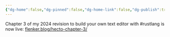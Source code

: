 ```yaml
---
{"dg-home":false,"dg-pinned":false,"dg-home-link":false,"dg-publish":true,"tags":["dgblip"],"disabled rules":["yaml-title","yaml-title-alias","file-name-heading"],"title":"philipp on mastodon @ 2024-05-07","created-date":"2024-05-07T12:03:39","id":112399706984586270,"updated-date":"2025-05-02T08:50:44","dg-path":"blips/112399706984586266.md","permalink":"/blips/112399706984586266/","dgPassFrontmatter":true}
---
```



Chapter 3 of my 2024 revision to build your own text editor with #rustlang is now live: [flenker.blog/hecto-chapter-3/](https://flenker.blog/hecto-chapter-3/)



